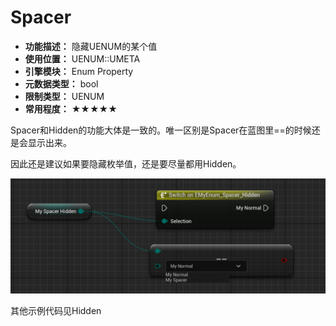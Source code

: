 ﻿# Spacer

- **功能描述：** 隐藏UENUM的某个值
- **使用位置：** UENUM::UMETA
- **引擎模块：** Enum Property
- **元数据类型：** bool
- **限制类型：** UENUM
- **常用程度：** ★★★★★

Spacer和Hidden的功能大体是一致的。唯一区别是Spacer在蓝图里==的时候还是会显示出来。

因此还是建议如果要隐藏枚举值，还是要尽量都用Hidden。

![Untitled](Hidden/Untitled.png)

其他示例代码见Hidden